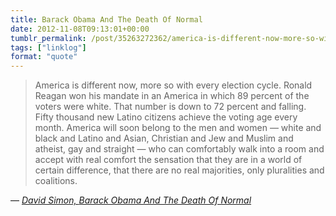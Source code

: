 ```yaml
---
title: Barack Obama And The Death Of Normal
date: 2012-11-08T09:13:01+00:00
tumblr_permalink: /post/35263272362/america-is-different-now-more-so-with-every
tags: ["linklog"]
format: "quote"
---
```


> America is different now, more so with every election cycle. Ronald Reagan won his mandate in an America in which 89 percent of the voters were white. That number is down to 72 percent and falling. Fifty thousand new Latino citizens achieve the voting age every month. America will soon belong to the men and women — white and black and Latino and Asian, Christian and Jew and Muslim and atheist, gay and straight — who can comfortably walk into a room and accept with real comfort the sensation that they are in a world of certain difference, that there are no real majorities, only pluralities and coalitions.

— <cite>[David Simon, _Barack Obama And The Death Of Normal_](http://davidsimon.com/inevitabilities-and-barack-obama/)</cite>

